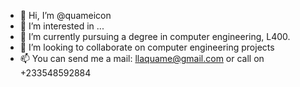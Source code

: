 - 👋 Hi, I’m @quameicon
- 👀 I’m interested in ...
- 🌱 I’m currently pursuing a degree in computer engineering, L400.
- 💞️ I’m looking to collaborate on computer engineering projects
- 📫 You can send me a mail: llaquame@gmail.com or call on +233548592884

<!---
quameicon/quameicon is a ✨ special ✨ repository because its `README.md` (this file) appears on your GitHub profile.
You can click the Preview link to take a look at your changes.
--->
